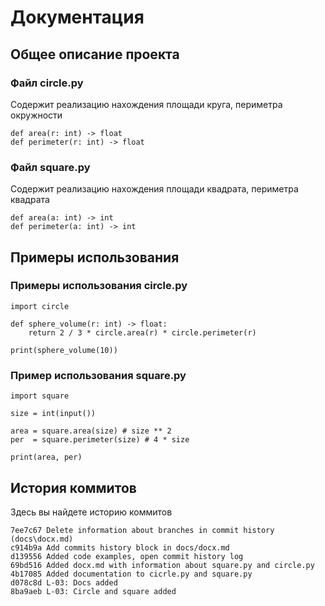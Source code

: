 
# Документация #
## Общее описание проекта ##
### Файл circle.py ###
Содержит реализацию нахождения площади круга, периметра окружности
```
def area(r: int) -> float
def perimeter(r: int) -> float
```

### Файл square.py ###
Содержит реализацию нахождения площади квадрата, периметра квадрата
```
def area(a: int) -> int
def perimeter(a: int) -> int
```

## Примеры использования ##
### Примеры использования circle.py
```
import circle

def sphere_volume(r: int) -> float:
    return 2 / 3 * circle.area(r) * circle.perimeter(r)

print(sphere_volume(10))
```

### Пример использования square.py ###
```
import square

size = int(input())

area = square.area(size) # size ** 2
per  = square.perimeter(size) # 4 * size

print(area, per)
```
## История коммитов ##
Здесь вы найдете историю коммитов
```
7ee7c67 Delete information about branches in commit history (docs\docx.md)
c914b9a Add commits history block in docs/docx.md
d139556 Added code examples, open commit history log
69bd516 Added docx.md with information about square.py and circle.py
4b17085 Added documentation to cicrle.py and square.py
d078c8d L-03: Docs added
8ba9aeb L-03: Circle and square added
```
